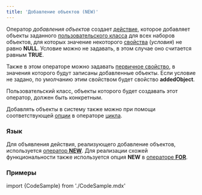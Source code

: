 ```yaml
---
title: 'Добавление объектов (NEW)'
---
```


Оператор *добавления объектов* создает [действие](Действия.md), которое добавляет объекты заданного [пользовательского класса](Пользовательские_классы.md) для всех наборов объектов, для которых значение некоторого [свойства](Свойства.md) (*условия*) не равно **NULL**. Условие можно не задавать, в этом случае оно считается равным **TRUE**.

Также в этом операторе можно задавать [первичное свойство](Первичные_свойства_DATA.md), в значения которого будут записаны добавленные объекты. Если условие не задано, по умолчанию этим свойством будет свойство **addedObject**.

Пользовательский класс, объекты которого будет создавать этот оператор, должен быть конкретным.

Добавлять объекты в систему также можно при помощи соответствующей [опции](Цикл_FOR.md#Цикл(FOR-broken)-addobject) в операторе [цикла](Цикл_FOR.md).

### Язык

Для объявления действия, реализующего добавление объектов, используется [оператор **NEW**](Оператор_NEW.md). Для реализации схожей функциональности также используется опция **NEW** в [операторе **FOR**](Оператор_FOR.md).

### Примеры

import {CodeSample} from './CodeSample.mdx'

<CodeSample url="https://documentation.lsfusion.org/sample?file=ActionSample&block=new"/>

<CodeSample url="https://documentation.lsfusion.org/sample?file=ActionSample&block=for"/>
